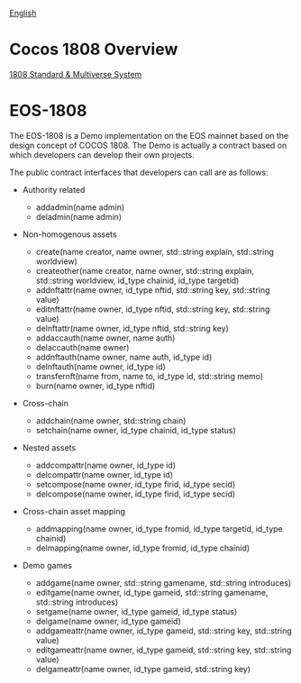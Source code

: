 [English](https://github.com/Cocos-BCX/EOS-1808/blob/master/README.md)

# Cocos 1808 Overview
[1808 Standard & Multiverse System](https://github.com/Cocos-BCX/1808/blob/master/README.md)

# EOS-1808
The EOS-1808 is a Demo implementation on the EOS mainnet based on the design concept of COCOS 1808. The Demo is actually a contract based on which developers can develop their own projects.

The public contract interfaces that developers can call are as follows:

* Authority related
  * addadmin(name admin)
  * deladmin(name admin)

* Non-homogenous assets
  * create(name creator, name owner, std::string explain, std::string worldview)
  * createother(name creator, name owner, std::string explain, std::string worldview, id_type chainid, id_type targetid)
  * addnftattr(name owner, id_type nftid, std::string key, std::string value)
  * editnftattr(name owner, id_type nftid, std::string key, std::string value)
  * delnftattr(name owner, id_type nftid, std::string key)
  * addaccauth(name owner, name auth)
  * delaccauth(name owner)
  * addnftauth(name owner, name auth, id_type id)
  * delnftauth(name owner, id_type id)
  * transfernft(name from, name to, id_type id, std::string memo)
  * burn(name owner, id_type nftid)

* Cross-chain
  * addchain(name owner, std::string chain)
  * setchain(name owner, id_type chainid, id_type status)

* Nested assets
  * addcompattr(name owner, id_type id)
  * delcompattr(name owner, id_type id)
  * setcompose(name owner, id_type firid, id_type secid)
  * delcompose(name owner, id_type firid, id_type secid)

* Cross-chain asset mapping
  * addmapping(name owner, id_type fromid, id_type targetid, id_type chainid)
  * delmapping(name owner, id_type fromid, id_type chainid)

* Demo games
  * addgame(name owner, std::string gamename, std::string introduces)
  * editgame(name owner, id_type gameid, std::string gamename, std::string introduces)
  * setgame(name owner, id_type gameid, id_type status)
  * delgame(name owner, id_type gameid)
  * addgameattr(name owner, id_type gameid, std::string key, std::string value)
  * editgameattr(name owner, id_type gameid, std::string key, std::string value)
  * delgameattr(name owner, id_type gameid, std::string key)
